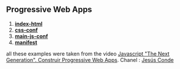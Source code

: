 ## Progressive Web Apps
1. [**index-html**](index.html)<br/>
2. [**css-conf**](main.css)<br/>
3. [**main-js-conf**](main.js)<br/>
4. [**manifest**](manifest.json)<br/>


all these examples were taken from the video [Javascript "The Next Generation". Construir Progressive Web Apps](https://www.youtube.com/watch?v=vc_xW2k0moY). Chanel : [Jesús Conde](https://www.youtube.com/channel/UCbr0g_ADLsdzhcoAFUZkuug)